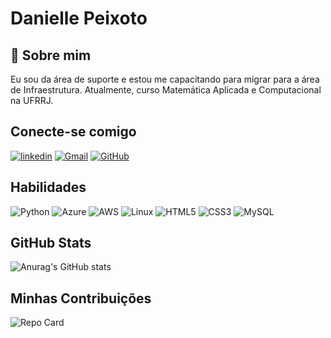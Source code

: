 # Danielle Peixoto

## 🚀 Sobre mim
Eu sou da área de suporte e estou me capacitando para migrar para a área de Infraestrutura. Atualmente, curso Matemática Aplicada e Computacional na UFRRJ.

## Conecte-se comigo

[![linkedin](https://img.shields.io/badge/linkedin-0A66C2?style=for-the-badge&logo=linkedin&logoColor=white)](https://www.linkedin.com/danipeixoto)
[![Gmail](https://img.shields.io/badge/Gmail-333333?style=for-the-badge&logo=gmail&logoColor=red)](mailto:daniellepeixo@gmail.com)
[![GitHub](https://img.shields.io/badge/GItHub-000000?style=for-the-badge&logo=github&logoColor=white)](https://github.com/dani-peixoto)

## Habilidades

![Python](https://img.shields.io/badge/python-3670A0?style=for-the-badge&logo=python&logoColor=ffdd54)
![Azure](https://img.shields.io/badge/Azure-blue?style=for-the-badge&logo=microsoft%20azure&logoColor=blue&labelColor=FFFFFF&link=https%3A%2F%2Fimages.app.goo.gl%2FK7PN1jYJd57x4q7A8)
![AWS](https://img.shields.io/badge/AWS-000.svg?style=for-the-badge&logo=amazon-aws&logoColor=white)
![Linux](https://img.shields.io/badge/Linux-000?style=for-the-badge&logo=linux&logoColor=FCC624)
![HTML5](https://img.shields.io/badge/HTML5-E34F26?style=for-the-badge&logo=html5&logoColor=white)
![CSS3](https://img.shields.io/badge/CSS3-1572B6?style=for-the-badge&logo=css3&logoColor=white)
![MySQL](https://img.shields.io/badge/MySQL-00000F?style=for-the-badge&logo=mysql&logoColor=white)

## GitHub Stats

![Anurag's GitHub stats](https://github-readme-stats.vercel.app/api?username=dani-peixoto&theme=default&show_icons=true)

## Minhas Contribuições

![Repo Card](https://github-readme-stats.vercel.app/api/pin/?username=dani-peixoto&repo=dio-lab-open-source)
